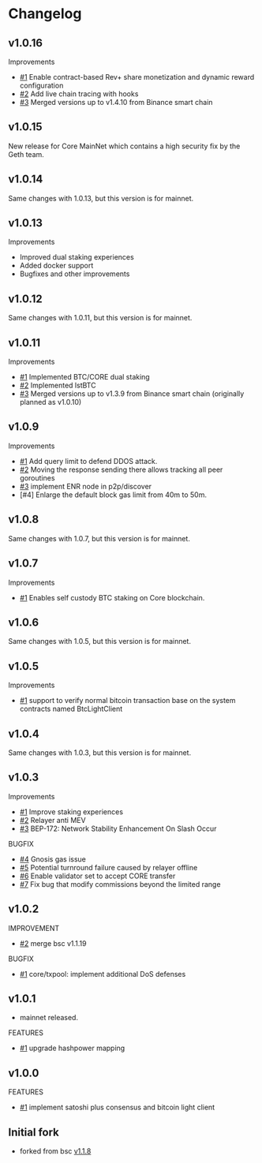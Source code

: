 # Changelog

## v1.0.16

Improvements
* [#1](https://github.com/coredao-org/core-genesis-contract/commit/abcc6f9c7323c1202dd1f91a8637fcc00401a4ab) Enable contract-based Rev+ share monetization and dynamic reward configuration
* [#2](https://github.com/coredao-org/core-chain/pull/54) Add live chain tracing with hooks
* [#3](https://github.com/coredao-org/core-chain/commit/cab8fb448ebd97cc4b14c09dfeff9bc5fda370aa) Merged versions up to v1.4.10 from Binance smart chain

## v1.0.15

New release for Core MainNet which contains a high security fix by the Geth team.

## v1.0.14

Same changes with 1.0.13, but this version is for mainnet.

## v1.0.13

Improvements
* Improved dual staking experiences
* Added docker support
* Bugfixes and other improvements

## v1.0.12

Same changes with 1.0.11, but this version is for mainnet.

## v1.0.11

Improvements
* [#1](https://github.com/coredao-org/core-genesis-contract/commit/abcc6f9c7323c1202dd1f91a8637fcc00401a4ab) Implemented BTC/CORE dual staking
* [#2](https://github.com/coredao-org/core-genesis-contract/commit/abcc6f9c7323c1202dd1f91a8637fcc00401a4ab) Implemented lstBTC
* [#3](https://github.com/coredao-org/core-chain/commit/3f35806416f50f534ad8d1f8a7eccec2582e7b16) Merged versions up to v1.3.9 from Binance smart chain (originally planned as v1.0.10)

## v1.0.9

Improvements
* [#1](https://github.com/coredao-org/core-chain/commit/96abe9d1c72baac567020a20f4fdb3538bef32f5) Add query limit to defend DDOS attack.
* [#2](https://github.com/coredao-org/core-chain/commit/af906cc8e286d6c9487fddc54b06b9e5e98f1572) Moving the response sending there allows tracking all peer goroutines
* [#3](https://github.com/coredao-org/core-chain/pull/32/commits/5ebb5fc8e29f225194a603fc753a3f2f006c178a) implement ENR node in p2p/discover
* [#4] Enlarge the default block gas limit from 40m to 50m.

## v1.0.8

Same changes with 1.0.7, but this version is for mainnet.

## v1.0.7

Improvements
* [#1](https://github.com/coredao-org/core-genesis-contract/commit/fbb4a12b0e7d7239fff0eaf15f37edfe762e987e) Enables self custody BTC staking on Core blockchain.

## v1.0.6

Same changes with 1.0.5, but this version is for mainnet.

## v1.0.5

Improvements
* [#1](https://github.com/coredao-org/core-genesis-contract/commit/8b8442e8917715734b38018b76f77431e57990d7) support to verify normal bitcoin transaction base on the system contracts named BtcLightClient

## v1.0.4

Same changes with 1.0.3, but this version is for mainnet.

## v1.0.3

Improvements
* [#1](https://github.com/coredao-org/core-genesis-contract/commit/220efb36b89ca354686e2fff6dfae9ca920dea39) Improve staking experiences
* [#2](https://github.com/coredao-org/core-genesis-contract/commit/a5b6f29b3c979a09a06ff07aacdeeda119bd53e2) Relayer anti MEV
* [#3](https://github.com/coredao-org/core-chain/compare/branch_v1.0.2...branch_v1.0.3) BEP-172: Network Stability Enhancement On Slash Occur

BUGFIX
* [#4](https://github.com/coredao-org/core-genesis-contract/commit/5656c27433069470a011b89118b8f77e3fc6abab) Gnosis gas issue
* [#5](https://github.com/coredao-org/core-genesis-contract/commit/6526ca8389dc11c6628e0b7d1f3fba73528f58b7) Potential turnround failure caused by relayer offline
* [#6](https://github.com/coredao-org/core-genesis-contract/commit/62a81d5ac686d04b24fcd05920ef9bff5cea78bc) Enable validator set to accept CORE transfer
* [#7](https://github.com/coredao-org/core-genesis-contract/commit/b7f5427aa7e78a12cee3e0add52300c832b10289) Fix bug that modify commissions beyond the limited range

## v1.0.2

IMPROVEMENT
* [\#2](https://github.com/coredao-org/core-chain/commit/33d8d200aa300cea80bd4b91e7df6a81af481f1d) merge bsc v1.1.19

BUGFIX
* [\#1](https://github.com/coredao-org/core-chain/commit/ed4094e96e0d009dac9ff13473b022be430f9232) core/txpool: implement additional DoS defenses

## v1.0.1
* mainnet released.

FEATURES
* [\#1]() upgrade hashpower mapping


## v1.0.0
FEATURES
* [\#1]() implement satoshi plus consensus and bitcoin light client

## Initial fork

* forked from bsc [v1.1.8](https://github.com/bnb-chain/bsc/tree/v1.1.8)
